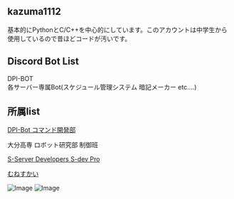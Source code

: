 ## kazuma1112
基本的にPythonとC/C++を中心的にしています。このアカウントは中学生から使用しているので昔ほどコードが汚いです。

## Discord Bot List  
DPI-BOT  
各サーバー専属Bot(スケジュール管理システム 暗記メーカー etc....)

## 所属list
[DPI-Bot コマンド開発部](https://discord.com/api/oauth2/authorize?client_id=943752169029505114&permissions=2684480528&scope=applications.commands%20bot)  
  
大分高専 ロボット研究部 制御班  
  
[S-Server Developers S-dev Pro](https://dev.shizen.lol/)  
  
[むねすかい](https://munesky.net/)
  
![Image](https://github-readme-stats.vercel.app/api?username=kazuma11121125&count_private=true)
![Image](https://github-readme-stats.vercel.app/api/top-langs/?username=kazuma11121125&layout=compact)
